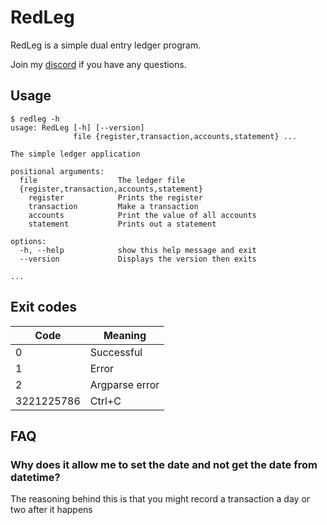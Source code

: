 # RedLeg

RedLeg is a simple dual entry ledger program.

Join my [discord](https://discord.com/invite/X9SB5Znm2D) if you have any questions.

## Usage

```terminal
$ redleg -h
usage: RedLeg [-h] [--version]
              file {register,transaction,accounts,statement} ...

The simple ledger application

positional arguments:
  file                  The ledger file
  {register,transaction,accounts,statement}
    register            Prints the register
    transaction         Make a transaction
    accounts            Print the value of all accounts
    statement           Prints out a statement

options:
  -h, --help            show this help message and exit
  --version             Displays the version then exits

...
```

## Exit codes

| Code       | Meaning        |
|------------|----------------|
| 0          | Successful     |
| 1          | Error          |
| 2          | Argparse error |
| 3221225786 | Ctrl+C         |

## FAQ

### Why does it allow me to set the date and not get the date from datetime?

The reasoning behind this is that you might record a transaction a day or two after it happens
